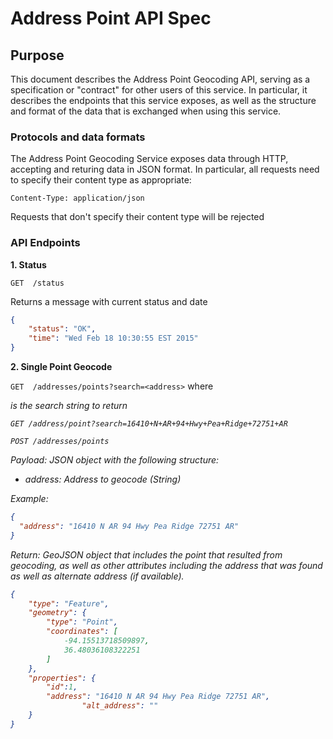 # Address Point API Spec

## Purpose
This document describes the Address Point Geocoding API, serving as a specification or "contract" for other users of this service.
In particular, it describes the endpoints that this service exposes, as well as the structure and format of the data that is exchanged when using this service.

### Protocols and data formats
The Address Point Geocoding Service exposes data through HTTP, accepting and returing data in JSON format. 
In particular, all requests need to specify their content type as appropriate:

```
Content-Type: application/json
```

Requests that don't specify their content type will be rejected

### API Endpoints

**1. Status**

`GET  /status`

Returns a message with current status and date

```json
{
    "status": "OK",
    "time": "Wed Feb 18 10:30:55 EST 2015"
}
```

**2. Single Point Geocode**

`GET  /addresses/points?search=<address>` where <address> is the search string to return

`GET /address/point?search=16410+N+AR+94+Hwy+Pea+Ridge+72751+AR`


`POST /addresses/points`

Payload: JSON object with the following structure:

* address: Address to geocode (String)

Example:

```json
{
  "address": "16410 N AR 94 Hwy Pea Ridge 72751 AR"
}
```

Return: GeoJSON object that includes the point that resulted from geocoding, as well as other attributes including the address that was found as well as alternate address (if available).

```json
{
    "type": "Feature",
    "geometry": {
        "type": "Point",
        "coordinates": [
            -94.15513718509897,
            36.48036108322251
        ]
    },
    "properties": {
        "id":1,
        "address": "16410 N AR 94 Hwy Pea Ridge 72751 AR",
				"alt_address": ""
    }
}
```



